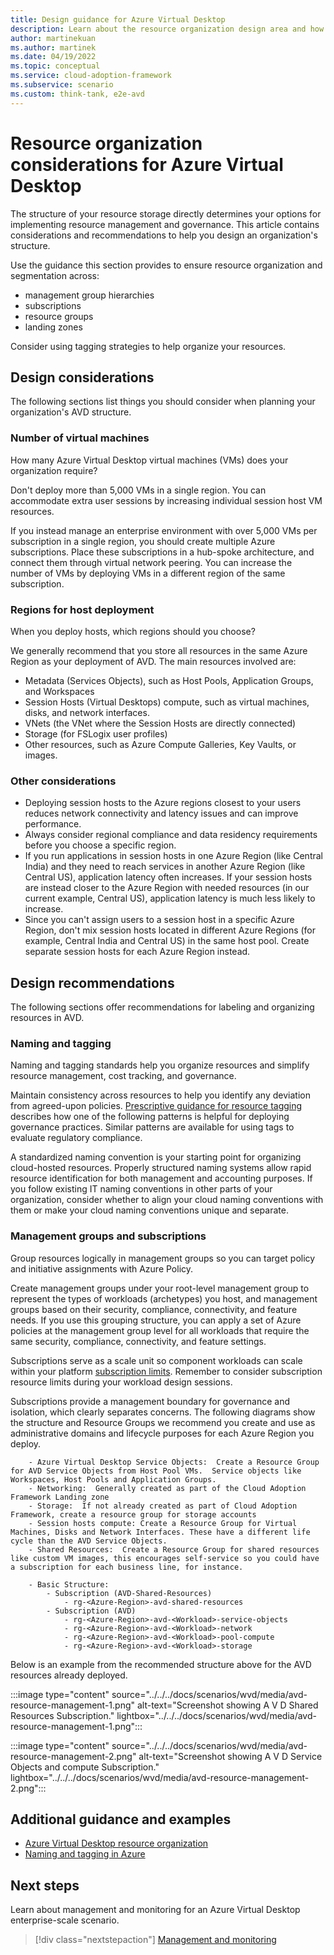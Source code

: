 ```yaml
---
title: Design guidance for Azure Virtual Desktop
description: Learn about the resource organization design area and how to apply it to your Azure Virtual Desktop implementation.
author: martinekuan
ms.author: martinek
ms.date: 04/19/2022
ms.topic: conceptual
ms.service: cloud-adoption-framework
ms.subservice: scenario
ms.custom: think-tank, e2e-avd
---
```


# Resource organization considerations for Azure Virtual Desktop

The structure of your resource storage directly determines your options for implementing resource management and governance. This article contains considerations and recommendations to help you design an organization's structure.

Use the guidance this section provides to ensure resource organization and segmentation across:

- management group hierarchies
- subscriptions
- resource groups
- landing zones

Consider using tagging strategies to help organize your resources.

## Design considerations

The following sections list things you should consider when planning your organization's AVD structure.

### Number of virtual machines

How many Azure Virtual Desktop virtual machines (VMs) does your organization require?

Don't deploy more than 5,000 VMs in a single region. You can accommodate extra user sessions by increasing individual session host VM resources.

If you instead manage an enterprise environment with over 5,000 VMs per subscription in a single region, you should create multiple Azure subscriptions. Place these subscriptions in a hub-spoke architecture, and connect them through virtual network peering. You can increase the number of VMs by deploying VMs in a different region of the same subscription.

### Regions for host deployment

When you deploy hosts, which regions should you choose?

We generally recommend that you store all resources in the same Azure Region as your deployment of AVD. The main resources involved are:

- Metadata (Services Objects), such as Host Pools, Application Groups, and Workspaces
- Session Hosts (Virtual Desktops) compute, such as virtual machines, disks, and network interfaces.
- VNets (the VNet where the Session Hosts are directly connected)
- Storage (for FSLogix user profiles)
- Other resources, such as Azure Compute Galleries, Key Vaults, or images.

### Other considerations

- Deploying session hosts to the Azure regions closest to your users reduces network connectivity and latency issues and can improve performance.
- Always consider regional compliance and data residency requirements before you choose a specific region.
- If you run applications in session hosts in one Azure Region (like Central India) and they need to reach services in another Azure Region (like Central US), application latency often increases. If your session hosts are instead closer to the Azure Region with needed resources (in our current example, Central US), application latency is much less likely to increase.
- Since you can't assign users to a session host in a specific Azure Region, don't mix session hosts located in different Azure Regions (for example, Central India and Central US) in the same host pool. Create separate session hosts for each Azure Region instead.

## Design recommendations

The following sections offer recommendations for labeling and organizing resources in AVD.

### Naming and tagging

Naming and tagging standards help you organize resources and simplify resource management, cost tracking, and governance.

Maintain consistency across resources to help you identify any deviation from agreed-upon policies. [Prescriptive guidance for resource tagging](../../govern/guides/complex/prescriptive-guidance.md#resource-tagging) describes how one of the following patterns is helpful for deploying governance practices. Similar patterns are available for using tags to evaluate regulatory compliance.

A standardized naming convention is your starting point for organizing cloud-hosted resources. Properly structured naming systems allow rapid resource identification for both management and accounting purposes. If you follow existing IT naming conventions in other parts of your organization, consider whether to align your cloud naming conventions with them or make your cloud naming conventions unique and separate.

### Management groups and subscriptions

Group resources logically in management groups so you can target policy and initiative assignments with Azure Policy.

Create management groups under your root-level management group to represent the types of workloads (archetypes) you host, and management groups based on their security, compliance, connectivity, and feature needs. If you use this grouping structure, you can apply a set of Azure policies at the management group level for all workloads that require the same security, compliance, connectivity, and feature settings.

Subscriptions serve as a scale unit so component workloads can scale within your platform [subscription limits](/azure/azure-resource-manager/management/azure-subscription-service-limits). Remember to consider subscription resource limits during your workload design sessions.

Subscriptions provide a management boundary for governance and isolation, which clearly separates concerns. The following diagrams show the structure and Resource Groups we recommend you create and use as administrative domains and lifecycle purposes for each Azure Region you deploy.

```text
    - Azure Virtual Desktop Service Objects:  Create a Resource Group for AVD Service Objects from Host Pool VMs.  Service objects like Workspaces, Host Pools and Application Groups.  
    - Networking:  Generally created as part of the Cloud Adoption Framework Landing zone
    - Storage:  If not already created as part of Cloud Adoption Framework, create a resource group for storage accounts
    - Session hosts compute: Create a Resource Group for Virtual Machines, Disks and Network Interfaces. These have a different life cycle than the AVD Service Objects. 
    - Shared Resources:  Create a Resource Group for shared resources like custom VM images, this encourages self-service so you could have a subscription for each business line, for instance.
    
    - Basic Structure:
        - Subscription (AVD-Shared-Resources)
            - rg-<Azure-Region>-avd-shared-resources
        - Subscription (AVD)
            - rg-<Azure-Region>-avd-<Workload>-service-objects
            - rg-<Azure-Region>-avd-<Workload>-network
            - rg-<Azure-Region>-avd-<Workload>-pool-compute
            - rg-<Azure-Region>-avd-<Workload>-storage
```

Below is an example from the recommended structure above for the AVD resources already deployed.

:::image type="content" source="../../../docs/scenarios/wvd/media/avd-resource-management-1.png" alt-text="Screenshot showing A V D Shared Resources Subscription." lightbox="../../../docs/scenarios/wvd/media/avd-resource-management-1.png":::

:::image type="content" source="../../../docs/scenarios/wvd/media/avd-resource-management-2.png" alt-text="Screenshot showing A V D Service Objects and compute Subscription." lightbox="../../../docs/scenarios/wvd/media/avd-resource-management-2.png":::

## Additional guidance and examples 

- [Azure Virtual Desktop resource organization](/azure/architecture/example-scenario/wvd/windows-virtual-desktop#azure-limitations)
- [Naming and tagging in Azure](../../decision-guides/resource-tagging/index.md)

## Next steps

Learn about management and monitoring for an Azure Virtual Desktop enterprise-scale scenario.

> [!div class="nextstepaction"]
> [Management and monitoring](./eslz-management-and-monitoring.md)
